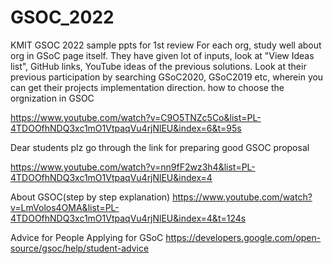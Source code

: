 # GSOC_2022
KMIT GSOC 2022
sample ppts for 1st review
For each org, study well about org in GSoC page itself. They have given lot of inputs, look at "View Ideas list", GitHub links, YouTube ideas of the previous solutions. 
 Look at their previous participation by searching GSoC2020, GSoC2019 etc, wherein you can get their projects implementation direction.
how to choose the orgnization in GSOC

https://www.youtube.com/watch?v=C9O5TNZc5Co&list=PL-4TDOOfhNDQ3xc1mO1VtpaqVu4rjNlEU&index=6&t=95s

Dear students plz go through the link for preparing good GSOC proposal


https://www.youtube.com/watch?v=nn9fF2wz3h4&list=PL-4TDOOfhNDQ3xc1mO1VtpaqVu4rjNlEU&index=4

About GSOC(step by step explanation)
https://www.youtube.com/watch?v=LmVolos4OMA&list=PL-4TDOOfhNDQ3xc1mO1VtpaqVu4rjNlEU&index=4&t=124s

Advice for People Applying for GSoC 
https://developers.google.com/open-source/gsoc/help/student-advice
